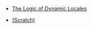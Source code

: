  - [The Logic of Dynamic Locales](https://github.com/BelegCuthalion/stl/releases/latest/download/ldl.pdf)

 - [(Scratch)](https://github.com/BelegCuthalion/stl/releases/latest/download/spacetime-logics.pdf)
